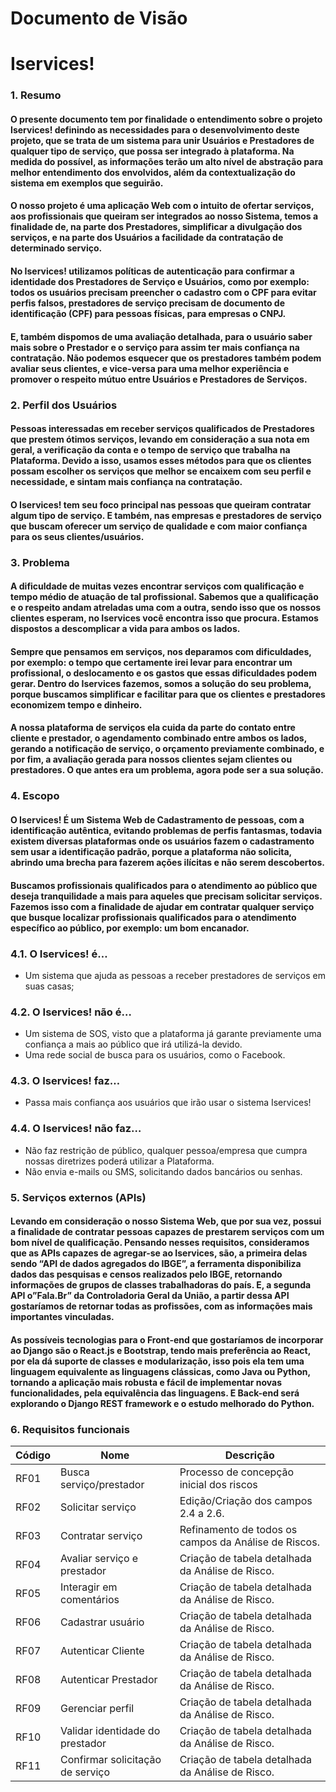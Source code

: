 # Documento de Visão

# Iservices!	

### 1.	Resumo 
#### O presente documento tem por finalidade o entendimento sobre o projeto Iservices! definindo as necessidades para o desenvolvimento deste projeto, que se trata de um sistema para unir Usuários e Prestadores  de qualquer tipo de serviço, que possa ser integrado à plataforma. Na medida do possível, as informações terão um alto nível de abstração para melhor entendimento dos envolvidos, além da contextualização do sistema em exemplos que seguirão.

#### O nosso projeto é uma aplicação Web com o intuito de ofertar serviços, aos profissionais que queiram ser integrados ao nosso Sistema, temos a finalidade de, na parte dos Prestadores, simplificar a divulgação dos serviços, e na parte dos Usuários a facilidade da contratação de determinado serviço.
#### No Iservices! utilizamos políticas de autenticação para confirmar a identidade dos Prestadores de Serviço e Usuários, como por exemplo: todos os usuários precisam preencher o cadastro com o CPF para evitar perfis falsos, prestadores de serviço precisam de documento de identificação (CPF) para pessoas físicas,  para empresas  o CNPJ. 

#### E, também dispomos de uma avaliação detalhada, para o usuário saber mais sobre o Prestador e o serviço para assim ter mais confiança na contratação. Não podemos esquecer que os prestadores também podem avaliar seus clientes, e vice-versa para uma melhor experiência e promover o respeito mútuo entre Usuários e Prestadores de Serviços.
	
### 2.	Perfil dos Usuários 
#### Pessoas interessadas em receber serviços qualificados de Prestadores que prestem ótimos serviços, levando em consideração a sua nota em geral, a verificação da conta e o tempo de serviço que trabalha na Plataforma. Devido a isso, usamos esses métodos para que os clientes possam escolher os serviços que melhor se encaixem com seu perfil e necessidade, e sintam mais confiança na contratação. 

#### O Iservices! tem seu foco principal nas pessoas que queiram contratar algum tipo de serviço. E também, nas empresas e prestadores de serviço que buscam oferecer um serviço de qualidade e com maior confiança para os seus clientes/usuários. 

### 3.	Problema 
#### A dificuldade de muitas vezes encontrar serviços com qualificação e tempo médio de atuação de tal profissional. Sabemos que a qualificação e o respeito andam atreladas uma com a outra, sendo isso que os nossos clientes esperam, no Iservices você encontra isso que procura. Estamos dispostos a descomplicar a vida para ambos os lados.

#### Sempre que pensamos em serviços, nos deparamos com dificuldades, por exemplo: o tempo que certamente irei levar para encontrar um profissional, o deslocamento e os gastos que essas dificuldades podem gerar. Dentro do Iservices fazemos, somos a solução do seu problema, porque buscamos simplificar e facilitar para que os clientes e prestadores economizem tempo e dinheiro.

#### A nossa plataforma de serviços ela cuida da parte do contato entre cliente e prestador, o agendamento combinado entre ambos os lados, gerando a notificação de serviço, o orçamento previamente combinado, e por fim, a avaliação gerada para nossos clientes sejam clientes ou prestadores. O que antes era um problema, agora pode ser a sua solução.

### 4.	Escopo 
#### O Iservices! É um Sistema Web de Cadastramento de pessoas, com a identificação autêntica, evitando problemas de perfis fantasmas, todavia existem diversas plataformas onde os usuários fazem o cadastramento sem usar a identificação padrão, porque a plataforma não solicita, abrindo uma brecha para fazerem ações ilícitas e não serem descobertos. 

#### Buscamos profissionais qualificados para o atendimento ao público que deseja tranquilidade a mais para aqueles que precisam solicitar serviços. Fazemos isso com a finalidade de ajudar em contratar qualquer serviço que busque localizar profissionais qualificados para o atendimento específico ao público,  por exemplo: um bom encanador. 

### 4.1.	O Iservices! é…
-	Um sistema que ajuda as pessoas a receber prestadores de serviços em suas casas;

### 4.2.	O Iservices! não é… 
-	Um sistema de SOS, visto que a plataforma já garante previamente uma confiança a mais ao público que irá utilizá-la devido.
-	Uma rede social de busca para os usuários, como o Facebook.

### 4.3.	O Iservices! faz… 
-	Passa mais confiança aos usuários que irão usar o sistema Iservices!

### 4.4.	O Iservices! não faz… 
-	Não faz restrição de público, qualquer pessoa/empresa que cumpra nossas diretrizes poderá utilizar a Plataforma.
-	Não envia e-mails ou SMS, solicitando dados bancários ou senhas.

### 5.	Serviços externos (APIs) 
#### Levando em consideração o nosso Sistema Web, que por sua vez, possui a finalidade de contratar pessoas capazes de prestarem serviços com um bom nível de qualificação. Pensando nesses requisitos, consideramos que as APIs capazes de agregar-se ao Iservices, são, a primeira delas sendo “API de dados agregados do IBGE”, a ferramenta disponibiliza dados das pesquisas e censos realizados pelo IBGE, retornando informações de grupos de classes trabalhadoras do país. E, a segunda API o”Fala.Br” da Controladoria Geral da União, a partir dessa API gostaríamos de retornar todas as profissões, com as informações mais importantes vinculadas. 

#### As possíveis tecnologias para o Front-end que gostaríamos de incorporar ao Django são o React.js e Bootstrap, tendo mais preferência ao React, por ela dá suporte de classes e modularização, isso pois ela tem uma linguagem equivalente as linguagens clássicas, como Java ou Python, tornando a aplicação mais robusta e fácil de implementar novas funcionalidades, pela equivalência das linguagens. E Back-end será explorando o Django REST framework  e o estudo melhorado do Python.

### 6.	Requisitos funcionais

| Código|  Nome                            |  Descrição                                          |
| ------| ---------------------------------| ----------------------------------------------------| 
| RF01  |  Busca serviço/prestador         | Processo de concepção inicial dos riscos            | 
| RF02  |  Solicitar serviço               | Edição/Criação dos campos 2.4 a 2.6.                | 
| RF03  |  Contratar serviço               | Refinamento de todos os campos da Análise de Riscos.|
| RF04  |  Avaliar serviço e prestador     | Criação de tabela detalhada da Análise de Risco.    | 
| RF05  |  Interagir em comentários        | Criação de tabela detalhada da Análise de Risco.    | 
| RF06  |  Cadastrar usuário               | Criação de tabela detalhada da Análise de Risco.    | 
| RF07  |  Autenticar Cliente              | Criação de tabela detalhada da Análise de Risco.    | 
| RF08  |  Autenticar Prestador            | Criação de tabela detalhada da Análise de Risco.    | 
| RF09  |  Gerenciar perfil                | Criação de tabela detalhada da Análise de Risco.    | 
| RF10  |  Validar identidade do prestador | Criação de tabela detalhada da Análise de Risco.   | 
| RF11  |  Confirmar solicitação de serviço| Criação de tabela detalhada da Análise de Risco.  | 




